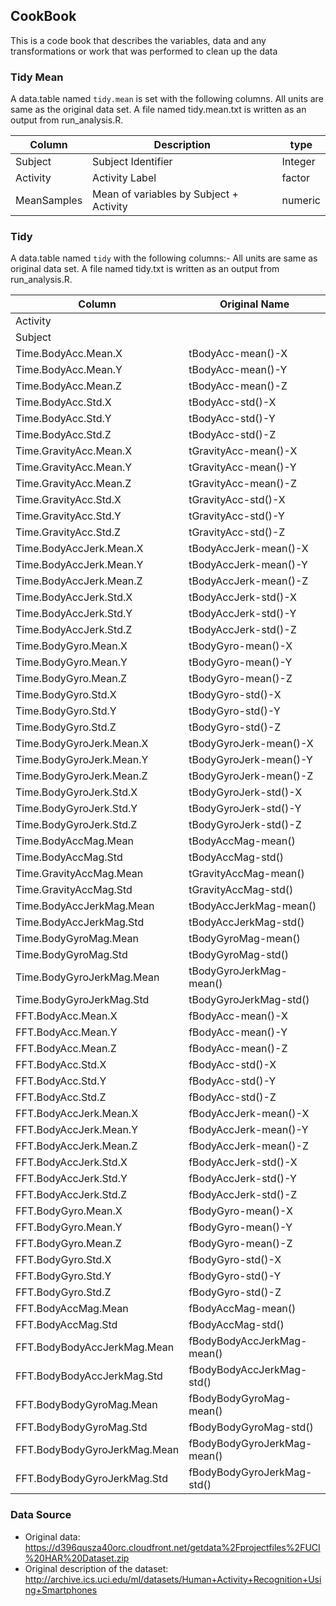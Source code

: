 ## CookBook
This is a code book that describes the variables, data and any transformations or work that was performed to clean up the data

### Tidy Mean

A data.table named `tidy.mean` is set with the following columns. All units are same as the original data set.
A file named tidy.mean.txt is written as an output from run_analysis.R.

| Column      | Description                             | type    |
| ----------- | --------------------------------------  | ------- |
| Subject     | Subject Identifier                      | Integer |
| Activity    | Activity Label                          | factor  |
| MeanSamples | Mean of variables by Subject + Activity | numeric |

### Tidy

A data.table named `tidy` with the following columns:-
All units are same as original data set.
A file named tidy.txt is written as an output from run_analysis.R.


| Column                       | Original Name               |
| ---------------------------- | --------------------------- |
| Activity                     |                             |
| Subject                      |                             |
| Time.BodyAcc.Mean.X          | tBodyAcc-mean()-X           |
| Time.BodyAcc.Mean.Y          | tBodyAcc-mean()-Y           |
| Time.BodyAcc.Mean.Z          | tBodyAcc-mean()-Z           |
| Time.BodyAcc.Std.X           | tBodyAcc-std()-X            |
| Time.BodyAcc.Std.Y           | tBodyAcc-std()-Y            |
| Time.BodyAcc.Std.Z           | tBodyAcc-std()-Z            |
| Time.GravityAcc.Mean.X       | tGravityAcc-mean()-X        |
| Time.GravityAcc.Mean.Y       | tGravityAcc-mean()-Y        |
| Time.GravityAcc.Mean.Z       | tGravityAcc-mean()-Z        |
| Time.GravityAcc.Std.X        | tGravityAcc-std()-X         |
| Time.GravityAcc.Std.Y        | tGravityAcc-std()-Y         |
| Time.GravityAcc.Std.Z        | tGravityAcc-std()-Z         |
| Time.BodyAccJerk.Mean.X      | tBodyAccJerk-mean()-X       |
| Time.BodyAccJerk.Mean.Y      | tBodyAccJerk-mean()-Y       |
| Time.BodyAccJerk.Mean.Z      | tBodyAccJerk-mean()-Z       |
| Time.BodyAccJerk.Std.X       | tBodyAccJerk-std()-X        |
| Time.BodyAccJerk.Std.Y       | tBodyAccJerk-std()-Y        |
| Time.BodyAccJerk.Std.Z       | tBodyAccJerk-std()-Z        |
| Time.BodyGyro.Mean.X         | tBodyGyro-mean()-X          |
| Time.BodyGyro.Mean.Y         | tBodyGyro-mean()-Y          |
| Time.BodyGyro.Mean.Z         | tBodyGyro-mean()-Z          |
| Time.BodyGyro.Std.X          | tBodyGyro-std()-X           |
| Time.BodyGyro.Std.Y          | tBodyGyro-std()-Y           |
| Time.BodyGyro.Std.Z          | tBodyGyro-std()-Z           |
| Time.BodyGyroJerk.Mean.X     | tBodyGyroJerk-mean()-X      |
| Time.BodyGyroJerk.Mean.Y     | tBodyGyroJerk-mean()-Y      |
| Time.BodyGyroJerk.Mean.Z     | tBodyGyroJerk-mean()-Z      |
| Time.BodyGyroJerk.Std.X      | tBodyGyroJerk-std()-X       |
| Time.BodyGyroJerk.Std.Y      | tBodyGyroJerk-std()-Y       |
| Time.BodyGyroJerk.Std.Z      | tBodyGyroJerk-std()-Z       |
| Time.BodyAccMag.Mean         | tBodyAccMag-mean()          |
| Time.BodyAccMag.Std          | tBodyAccMag-std()           |
| Time.GravityAccMag.Mean      | tGravityAccMag-mean()       |
| Time.GravityAccMag.Std       | tGravityAccMag-std()        |
| Time.BodyAccJerkMag.Mean     | tBodyAccJerkMag-mean()      |
| Time.BodyAccJerkMag.Std      | tBodyAccJerkMag-std()       |
| Time.BodyGyroMag.Mean        | tBodyGyroMag-mean()         |
| Time.BodyGyroMag.Std         | tBodyGyroMag-std()          |
| Time.BodyGyroJerkMag.Mean    | tBodyGyroJerkMag-mean()     |
| Time.BodyGyroJerkMag.Std     | tBodyGyroJerkMag-std()      |
| FFT.BodyAcc.Mean.X           | fBodyAcc-mean()-X           |
| FFT.BodyAcc.Mean.Y           | fBodyAcc-mean()-Y           |
| FFT.BodyAcc.Mean.Z           | fBodyAcc-mean()-Z           |
| FFT.BodyAcc.Std.X            | fBodyAcc-std()-X            |
| FFT.BodyAcc.Std.Y            | fBodyAcc-std()-Y            |
| FFT.BodyAcc.Std.Z            | fBodyAcc-std()-Z            |
| FFT.BodyAccJerk.Mean.X       | fBodyAccJerk-mean()-X       |
| FFT.BodyAccJerk.Mean.Y       | fBodyAccJerk-mean()-Y       |
| FFT.BodyAccJerk.Mean.Z       | fBodyAccJerk-mean()-Z       |
| FFT.BodyAccJerk.Std.X        | fBodyAccJerk-std()-X        |
| FFT.BodyAccJerk.Std.Y        | fBodyAccJerk-std()-Y        |
| FFT.BodyAccJerk.Std.Z        | fBodyAccJerk-std()-Z        |
| FFT.BodyGyro.Mean.X          | fBodyGyro-mean()-X          |
| FFT.BodyGyro.Mean.Y          | fBodyGyro-mean()-Y          |
| FFT.BodyGyro.Mean.Z          | fBodyGyro-mean()-Z          |
| FFT.BodyGyro.Std.X           | fBodyGyro-std()-X           |
| FFT.BodyGyro.Std.Y           | fBodyGyro-std()-Y           |
| FFT.BodyGyro.Std.Z           | fBodyGyro-std()-Z           |
| FFT.BodyAccMag.Mean          | fBodyAccMag-mean()          |
| FFT.BodyAccMag.Std           | fBodyAccMag-std()           |
| FFT.BodyBodyAccJerkMag.Mean  | fBodyBodyAccJerkMag-mean()  |
| FFT.BodyBodyAccJerkMag.Std   | fBodyBodyAccJerkMag-std()   |
| FFT.BodyBodyGyroMag.Mean     | fBodyBodyGyroMag-mean()     |
| FFT.BodyBodyGyroMag.Std      | fBodyBodyGyroMag-std()      |
| FFT.BodyBodyGyroJerkMag.Mean | fBodyBodyGyroJerkMag-mean() |
| FFT.BodyBodyGyroJerkMag.Std  | fBodyBodyGyroJerkMag-std()  |

### Data Source
* Original data: https://d396qusza40orc.cloudfront.net/getdata%2Fprojectfiles%2FUCI%20HAR%20Dataset.zip
* Original description of the dataset: http://archive.ics.uci.edu/ml/datasets/Human+Activity+Recognition+Using+Smartphones
